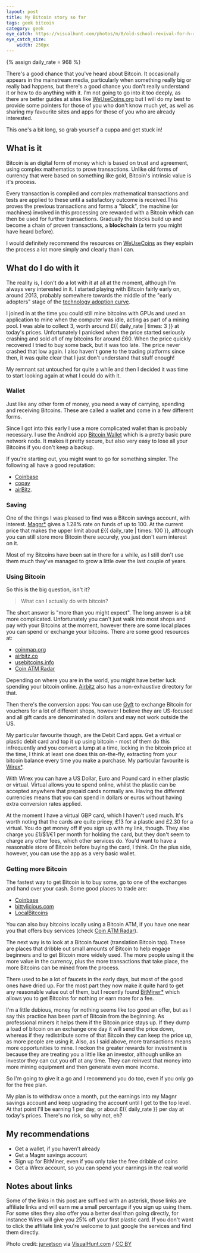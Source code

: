 ```yaml
---
layout: post
title: My Bitcoin story so far
tags: geek bitcoin
category: geek
eye_catch: https://visualhunt.com/photos/m/8/old-school-revival-for-h-r-block-its-tax-time-miners.jpg
eye_catch_size:
    width: 250px
---
```


{% assign daily_rate = 968 %}

There's a good chance that you've heard about Bitcoin. It occasionally appears in the mainstream media, particularly when something really big or really bad happens, but there's a good chance you don't really understand it or how to do anything with it. I'm not going to go into it too deeply, as there are better guides at sites like [WeUseCoins.org][1] but I will do my best to provide some pointers for those of you who don't know much yet, as well as sharing my favourite sites and apps for those of you who are already interested.

This one's a bit long, so grab yourself a cuppa and get stuck in!

<!--more-->

## What is it

Bitcoin is an digital form of money which is based on trust and agreement, using complex mathematics to prove transactions. Unlike old forms of currency that were based on something like gold, Bitcoin's intrinsic value is it's process.

Every transaction is compiled and complex mathematical transactions and tests are applied to these until a satisfactory outcome is received.This proves the previous transactions and forms a "block", the machine (or machines) involved in this processing are rewarded with a Bitcoin which can then be used for further transactions. Gradually the blocks build up and become a chain of proven transactions, a **blockchain** (a term you might have heard before).

I would definitely recommend the resources on [WeUseCoins][1] as they explain the process a lot more simply and clearly than I can.

## What do I do with it

The reality is, I don't do a lot with it at all at the moment, although I'm always very interested in it. I started playing with Bitcoin fairly early on, around 2013, probably somewhere towards the middle of the "early adopters" stage of the [technology adoption curve](http://lmgtfy.com/?q=technology+adoption+curve).

I joined in at the time you could still mine bitcoins with GPUs and used an application to mine when the computer was idle, acting as part of a mining pool. I was able to collect <i class="fa fa-btc" aria-hidden="true"></i>3, worth around £{{ daily_rate | times: 3 }} at today's prices. Unfortunately I panicked when the price started seriously crashing and sold *all* of my bitcoins for around £60. When the price quickly recovered I tried to buy some back, but it was too late. The price never crashed that low again. I also haven't gone to the trading platforms since then, it was quite clear that I just don't understand that stuff enough!

My remnant sat untouched for quite a while and then I decided it was time to start looking again at what I could do with it.

### Wallet

Just like any other form of money, you need a way of carrying, spending and receiving Bitcoins. These are called a wallet and come in a few different forms.

Since I got into this early I use a more complicated wallet than is probably necessary. I use the Android app [Bitcoin Wallet](https://play.google.com/store/apps/details?id=de.schildbach.wallet) which is a pretty basic pure network node. It makes it pretty secure, but also very easy to lose all your Bitcoins if you don't keep a backup.

If you're starting out, you might want to go for something simpler. The following all have a good reputation:

* [Coinbase](https://www.coinbase.com/)
* [copay](https://copay.io/)
* [airBitz](https://airbitz.co/).

### Saving

One of the things I was pleased to find was a Bitcoin savings account, with interest. [Magnr*](https:/www.magnr.com/?r=85495) gives a 1.28% rate on funds of up to <i class="fa fa-btc" aria-hidden="true"></i>100. At the current price that makes the upper limit about £{{ daily_rate | times: 100 }}, although you can still store more Bitcoin there securely, you just don't earn interest on it.

Most of my Bitcoins have been sat in there for a while, as I still don't use them much they've managed to grow a little over the last couple of years.

### Using Bitcoin

So this is the big question, isn't it?

> What can I actually do with bitcoin?

The short answer is "more than you might expect". The long answer is a bit more complicated. Unfortunately you can't just walk into most shops and pay with your Bitcoins at the moment, however there are some local places you can spend or exchange your bitcoins. There are some good resources at:

* [coinmap.org](https://coinmap.org/)
* [airbitz.co](https://airbitz.co/search?term=&location=Current+Location)
* [usebitcoins.info](http://usebitcoins.info/index.php/bitcoin-in-the-real-world)
* [Coin ATM Radar](https://coinatmradar.com/)

Depending on where you are in the world, you might have better luck spending your bitcoin online. [Airbitz](https://airbitz.co/search?term=&location=On+the+Web) also has a non-exhaustive directory for that.

Then there's the conversion apps: You can use [Gyft](https://www.gyft.com/) to exchange Bitcoin for vouchers for a lot of different shops, however I believe they are US-focused and all gift cards are denominated in dollars and may not work outside the US.

My particular favourite though, are the Debit Card apps. Get a virtual or plastic debit card and top it up using bitcoin - most of them do this infrequently and you convert a lump at a time, locking in the bitcoin price at the time, I think at least one does this on-the-fly, extracting from your bitcoin balance every time you make a purchase. My particular favourite is [Wirex*](https://app.wirexapp.com/join/r1pVmPNhrESq2VB8fOOaPA).

With Wirex you can have a US Dollar, Euro and Pound card in either plastic or virtual. Virtual allows you to spend online, whilst the plastic can be accepted anywhere that prepaid cards normally are. Having the different currencies means that you can spend in dollars or euros without having extra conversion rates applied.

At the moment I have a virtual GBP card, which I haven't used much. It's worth noting that the cards are quite pricey, £13 for a plastic and £2.30 for a virtual. You do get money off if you sign up with my link, though. They also charge you £1/$1/€1 per month for holding the card, but they don't seem to charge any other fees, which other services do. You'd want to have a reasonable store of Bitcoin before buying the card, I think. On the plus side, however, you can use the app as a very basic wallet.

### Getting more Bitcoin

The fastest way to get Bitcoin is to buy some, go to one of the exchanges and hand over your cash. Some good places to trade are:

* [Coinbase](https://www.coinbase.com/)
* [bittylicious.com](https://bittylicious.com/)
* [LocalBitcoins](https://localbitcoins.com/)

You can also buy bitcoins locally using a Bitcoin ATM, if you have one near you that offers buy services (check [Coin ATM Radar](https://coinatmradar.com/)).

The next way is to look at a Bitcoin faucet (translation Bitcoin tap). These are places that dribble out small amounts of Bitcoin to help engage beginners and to get Bitcoin more widely used. The more people using it the more value in the currency, plus the more transactions that take place, the more Bitcoins can be mined from the process.

There used to be a lot of faucets in the early days, but most of the good ones have dried up. For the most part they now make it quite hard to get any reasonable value out of them, but I recently found [BitMiner*](https://bitminer.io/1686048) which allows you to get Bitcoins for nothing _or_ earn more for a fee.

I'm a little dubious, money for nothing seems like too good an offer, but as I say this practice has been part of Bitcoin from the beginning. As professional miners it helps them if the Bitcoin price stays up. If they dump a load of bitcoin on an exchange one day it will send the price down, whereas if they redistribute some of that Bitcoin they can keep the price up, as more people are using it. Also, as I said above, more transactions means more opportunities to mine. I reckon the greater rewards for investment is because they are treating you a little like an investor, although unlike an investor they can cut you off at any time. They can reinvest that money into more mining equipment and then generate even more income.

So I'm going to give it a go and I recommend you do too, even if you only go for the free plan.

My plan is to withdraw once a month, put the earnings into my Magnr savings account and keep upgrading the account until I get to the top level. At that point I'll be earning <i class="fa fa-btc" aria-hidden="true"></i>1 per day, or about £{{ daily_rate }} per day at today's prices. There's no risk, so why not, eh?

## My recommendations

* Get a wallet, if you haven't already
* Get a Magnr savings account
* Sign up for BitMiner, even if you only take the free dribble of coins
* Get a Wirex account, so you can spend your earnings in the real world

## Notes about links

Some of the links in this post are suffixed with an asterisk, those links are affiliate links and will earn me a small percentage if you sign up using them. For some sites they also offer you a better deal than going directly, for instance Wirex will give you 25% off your first plastic card. If you don't want to click the affiliate link you're welcome to just google the services and find them directly.

Photo credit: [jurvetson](https://www.flickr.com/photos/jurvetson/13543526165/) via [VisualHunt.com](https://visualhunt.com/re/ab6492) / [CC BY](http://creativecommons.org/licenses/by/2.0/)

[1]: https://www.weusecoins.org/